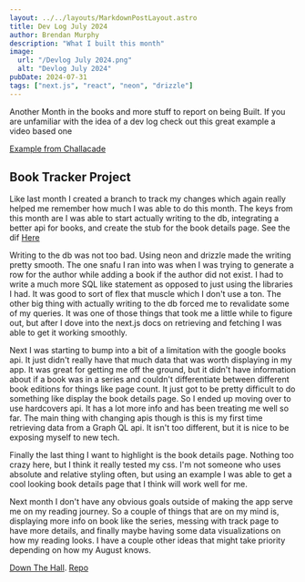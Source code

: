 ```yaml
---
layout: ../../layouts/MarkdownPostLayout.astro
title: Dev Log July 2024
author: Brendan Murphy
description: "What I built this month"
image:
  url: "/Devlog July 2024.png"
  alt: "Devlog July 2024"
pubDate: 2024-07-31
tags: ["next.js", "react", "neon", "drizzle"]
---
```


Another Month in the books and more stuff to report on being Built. If you are unfamiliar with the idea of a dev log check out this great example a video based one

[Example from Challacade](https://www.youtube.com/watch?v=kTFPczDJIno)

## Book Tracker Project

Like last month I created a branch to track my changes which again really helped me remember how much I was able to do this month. The keys from this month are I was able to start actually writing to the db, integrating a better api for books, and create the stub for the book details page. See the dif [Here](https://github.com/bmurf17/down-the-hall/pull/2)

Writing to the db was not too bad. Using neon and drizzle made the writing pretty smooth. The one snafu I ran into was when I was trying to generate a row for the author while adding a book if the author did not exist. I had to write a much more SQL like statement as opposed to just using the libraries I had. It was good to sort of flex that muscle which I don't use a ton. The other big thing with actually writing to the db forced me to revalidate some of my queries. It was one of those things that took me a little while to figure out, but after I dove into the next.js docs on retrieving and fetching I was able to get it working smoothly.

Next I was starting to bump into a bit of a limitation with the google books api. It just didn't really have that much data that was worth displaying in my app. It was great for getting me off the ground, but it didn't have information about if a book was in a series and couldn't differentiate between different book editions for things like page count. It just got to be pretty difficult to do something like display the book details page. So I ended up moving over to use hardcovers api. It has a lot more info and has been treating me well so far. The main thing with changing apis though is this is my first time retrieving data from a Graph QL api. It isn't too different, but it is nice to be exposing myself to new tech.

Finally the last thing I want to highlight is the book details page. Nothing too crazy here, but I think it really tested my css. I'm not someone who uses absolute and relative styling often, but using an example I was able to get a cool looking book details page that I think will work well for me.

Next month I don't have any obvious goals outside of making the app serve me on my reading journey. So a couple of things that are on my mind is, displaying more info on book like the series, messing with track page to have more details, and finally maybe having some data visualizations on how my reading looks. I have a couple other ideas that might take priority depending on how my August knows.

[Down The Hall](https://down-the-hall.vercel.app/).
[Repo](https://github.com/bmurf17/down-the-hall)
